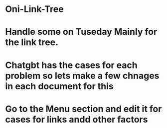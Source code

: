 # Oni-Link-Tree
# Handle some on Tuseday Mainly for  the link tree.
# Chatgbt has the cases for each problem so lets make a few chnages in each document for this

# Go to the Menu section and edit it for cases for links andd other factors